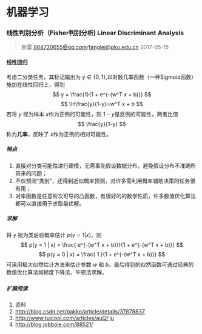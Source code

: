 # 机器学习
### 线性判别分析（Fisher判别分析)  Linear Discriminant Analysis

> 房雷 864720655@qq.com/fanglei@pku.edu.cn
> 2017-05-15
> 

#### 线性回归

考虑二分类任务，其标记输出为 $y \in \{0, 1\}$,以对数几率函数（一种Sigmoid函数）施加在线性回归上，得到
$$
	y = \frac{1}{1 + e^{-(w^T x + b)}}
$$
$$
	\ln\frac{y}{1-y}=w^T x + b
$$
若将 $y$ 视为样本 $x$作为正例的可能性，则 $1-y$是反例的可能性，两者比值
$$
\frac{y}{1-y}
$$
称为**几率**，反映了 $x$作为正例的相对可能性。

##### 特点
1. 直接对分类可能性进行建模，无需事先假设数据分布，避免假设分布不准确所带来的问题；
2. 不仅预测“类别“，还得到近似概率预测，对许多需利用概率辅助决策的任务很有用；
3. 对率函数是任意阶次可导的凸函数，有很好的的数学性质，许多数值优化算法都可以直接用于求取最优解。

##### 求解
将 $y$ 视为类后验概率估计 $p(y=1|x)$，则
$$
p(y = 1 | x) = \frac{ e^{-(w^T x + b)}}{1 + e^{-(w^T x + b)}}
$$
$$
p(y = 0 | x) = \frac{ 1 }{1 + e^{-(w^T x + b)}}
$$
可采用极大似然估计方法来估计参数 $w$ 和 $b$。最后得到的似然函数可通过经典的数值优化算法如梯度下降法、牛顿法求解。

#####

####

##### 扩展阅读

1. 资料
2. http://blog.csdn.net/pakko/article/details/37878837
3. http://www.tuicool.com/articles/auQFju
4. http://blog.jobbole.com/88521/
